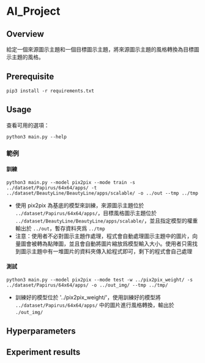 # AI_Project

## Overview

給定一個來源圖示主題和一個目標圖示主題，將來源圖示主題的風格轉換為目標圖示主題的風格。

## Prerequisite

```
pip3 install -r requirements.txt
```

## Usage

查看可用的選項：

```
python3 main.py --help
```

### 範例

#### 訓練

```
python3 main.py --model pix2pix --mode train -s ../dataset/Papirus/64x64/apps/ -t ../dataset/BeautyLine/BeautyLine/apps/scalable/ -o ../out --tmp ../tmp
```

- 使用 pix2pix 為基底的模型來訓練，來源圖示主題位於 `../dataset/Papirus/64x64/apps/`，目標風格圖示主題位於 `../dataset/BeautyLine/BeautyLine/apps/scalable/`，並且指定模型的權重輸出於 `../out`，暫存資料夾爲 `../tmp`
- 注意：使用者不必對圖示主題作處理，程式會自動處理圖示主題中的圖片，向量圖會被轉為點陣圖，並且會自動將圖片縮放爲模型輸入大小。使用者只需找到圖示主題中有一堆圖片的資料夾傳入給程式即可，剩下的程式會自己處理

#### 測試

```
python3 main.py --model pix2pix --mode test -w ../pix2pix_weight/ -s ../dataset/Papirus/64x64/apps/ -o ../out_img/ --tmp ../tmp/
```

- 訓練好的模型位於 '../pix2pix_weight/'，使用訓練好的模型將 `../dataset/Papirus/64x64/apps/` 中的圖片進行風格轉換，輸出於 `./out_img/`

## Hyperparameters
## Experiment results